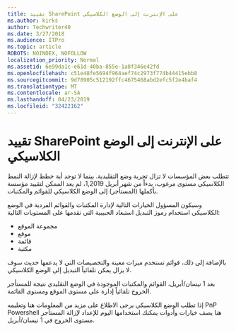 ```yaml
---
title: تقييد SharePoint على الإنترنت إلى الوضع الكلاسيكي
ms.author: kirks
author: Techwriter40
ms.date: 3/27/2018
ms.audience: ITPro
ms.topic: article
ROBOTS: NOINDEX, NOFOLLOW
localization_priority: Normal
ms.assetid: 6e99da1c-e61d-40ba-855e-1a8f346e42fd
ms.openlocfilehash: c51e48fe5694f964aef74c2973f774b44415ebb8
ms.sourcegitcommit: 9d78905c512192ffc4675468abd2efc5f2e4baf4
ms.translationtype: MT
ms.contentlocale: ar-SA
ms.lasthandoff: 04/23/2019
ms.locfileid: "32422162"
---
```

# <a name="restrict-sharepoint-online-to-classic-mode"></a>تقييد SharePoint على الإنترنت إلى الوضع الكلاسيكي

تتطلب بعض المؤسسات لا تزال تجربة وضع التقليدية. بينما لا توجد أية خطط لإزالة النمط الكلاسيكي مستوى مرغوب، بدءاً من شهر أبريل 1,2019، لم يعد الممكن لتقييد مؤسسة بأكملها (المستأجر) إلى الوضع الكلاسيكي للقوائم والمكتبات.

وسيكون المسؤول الخيارات التالية لإدارة المكتبات والقوائم الفردية في الوضع الكلاسيكي استخدام رموز التبديل استبعاد الحبيبية التي نقدمها على المستويات التالية:

- مجموعة الموقع
- موقع
- قائمة
- مكتبة

بالإضافة إلى ذلك، قوائم تستخدم ميزات معينة والتخصيصات التي لا يدعمها حديث سوف لا يزال يمكن تلقائياً التبديل إلى الوضع الكلاسيكي.

بعد 1 نيسان/أبريل، القوائم والمكتبات الموجودة في الوضع التقليدي نتيجة للمستأجر الخروج تلقائياً إدارة على مستوى الموقع ومستوى القائمة.

إذا تطلب الوضع الكلاسيكي يرجى الاطلاع على مزيد من المعلومات هنا وتعليمه PnP Powershell هنا يصف خيارات وأدوات يمكنك استخدامها اليوم للإعداد لإزالة المستأجر مستوى الخروج في 1 نيسان/أبريل.
